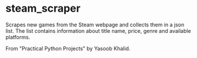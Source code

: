 # steam_scraper
Scrapes new games from the Steam webpage and collects them in a json list.
The list contains information about title name, price, genre and available platforms.

From "Practical Python Projects" by Yasoob Khalid.
